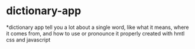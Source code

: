 # dictionary-app
*dictionary app tell you a lot about a single word, like what it means, where it comes from, and how to use or pronounce it properly created with  hmtl css and javascript
